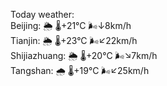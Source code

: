 Today weather:  
Beijing: 🌦   🌡️+21°C 🌬️↓8km/h  
Tianjin: 🌦   🌡️+23°C 🌬️↙22km/h  
Shijiazhuang: 🌦   🌡️+20°C 🌬️↘7km/h  
Tangshan: 🌧   🌡️+19°C 🌬️↙25km/h  
